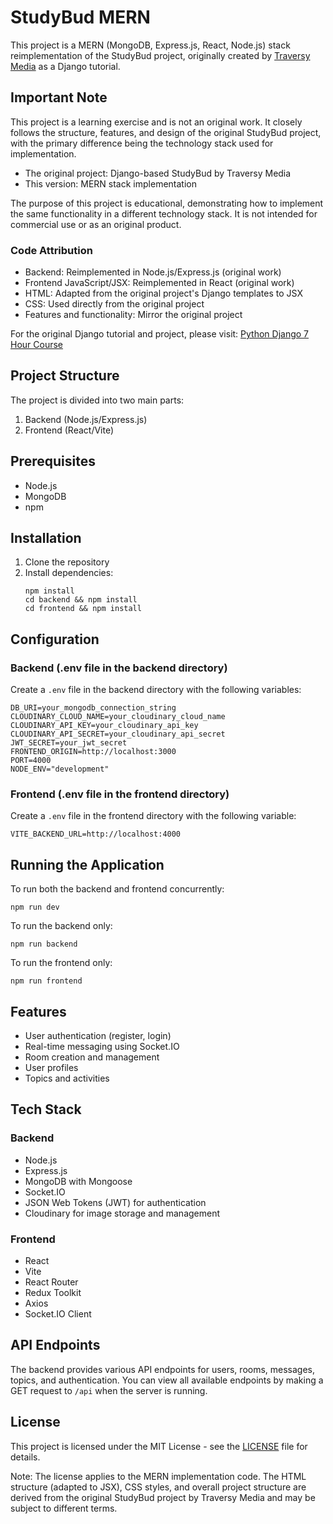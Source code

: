 # StudyBud MERN

This project is a MERN (MongoDB, Express.js, React, Node.js) stack reimplementation of the StudyBud project, originally created by [Traversy Media](https://www.youtube.com/@TraversyMedia) as a Django tutorial.

## Important Note

This project is a learning exercise and is not an original work. It closely follows the structure, features, and design of the original StudyBud project, with the primary difference being the technology stack used for implementation.

- The original project: Django-based StudyBud by Traversy Media
- This version: MERN stack implementation

The purpose of this project is educational, demonstrating how to implement the same functionality in a different technology stack. It is not intended for commercial use or as an original product.

### Code Attribution

- Backend: Reimplemented in Node.js/Express.js (original work)
- Frontend JavaScript/JSX: Reimplemented in React (original work)
- HTML: Adapted from the original project's Django templates to JSX
- CSS: Used directly from the original project
- Features and functionality: Mirror the original project

For the original Django tutorial and project, please visit: [Python Django 7 Hour Course](https://www.youtube.com/watch?v=PtQiiknWUcI)

## Project Structure

The project is divided into two main parts:

1. Backend (Node.js/Express.js)
2. Frontend (React/Vite)

## Prerequisites

- Node.js
- MongoDB
- npm

## Installation

1. Clone the repository
2. Install dependencies:
   ```
   npm install
   cd backend && npm install
   cd frontend && npm install
   ```

## Configuration

### Backend (.env file in the backend directory)

Create a `.env` file in the backend directory with the following variables:

```
DB_URI=your_mongodb_connection_string
CLOUDINARY_CLOUD_NAME=your_cloudinary_cloud_name
CLOUDINARY_API_KEY=your_cloudinary_api_key
CLOUDINARY_API_SECRET=your_cloudinary_api_secret
JWT_SECRET=your_jwt_secret
FRONTEND_ORIGIN=http://localhost:3000
PORT=4000
NODE_ENV="development"
```

### Frontend (.env file in the frontend directory)

Create a `.env` file in the frontend directory with the following variable:

```
VITE_BACKEND_URL=http://localhost:4000
```

## Running the Application

To run both the backend and frontend concurrently:

```
npm run dev
```

To run the backend only:

```
npm run backend
```

To run the frontend only:

```
npm run frontend
```

## Features

- User authentication (register, login)
- Real-time messaging using Socket.IO
- Room creation and management
- User profiles
- Topics and activities

## Tech Stack

### Backend

- Node.js
- Express.js
- MongoDB with Mongoose
- Socket.IO
- JSON Web Tokens (JWT) for authentication
- Cloudinary for image storage and management

### Frontend

- React
- Vite
- React Router
- Redux Toolkit
- Axios
- Socket.IO Client

## API Endpoints

The backend provides various API endpoints for users, rooms, messages, topics, and authentication. You can view all available endpoints by making a GET request to `/api` when the server is running.

## License

This project is licensed under the MIT License - see the [LICENSE](LICENSE) file for details.

Note: The license applies to the MERN implementation code. The HTML structure (adapted to JSX), CSS styles, and overall project structure are derived from the original StudyBud project by Traversy Media and may be subject to different terms.
